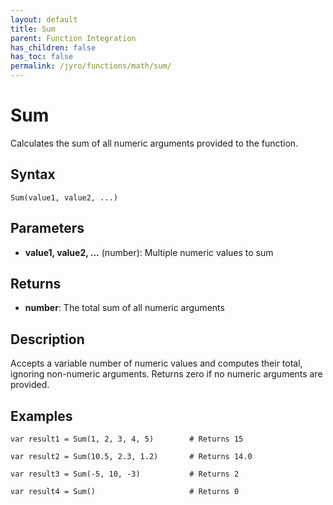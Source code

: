 ```yaml
---
layout: default
title: Sum
parent: Function Integration
has_children: false
has_toc: false
permalink: /jyro/functions/math/sum/
---
```


# Sum

Calculates the sum of all numeric arguments provided to the function.

## Syntax

```jyro
Sum(value1, value2, ...)
```

## Parameters

- **value1, value2, ...** (number): Multiple numeric values to sum

## Returns

- **number**: The total sum of all numeric arguments

## Description

Accepts a variable number of numeric values and computes their total, ignoring non-numeric arguments. Returns zero if no numeric arguments are provided.

## Examples

```jyro
var result1 = Sum(1, 2, 3, 4, 5)        # Returns 15
```

```jyro
var result2 = Sum(10.5, 2.3, 1.2)       # Returns 14.0
```

```jyro
var result3 = Sum(-5, 10, -3)           # Returns 2
```

```jyro
var result4 = Sum()                     # Returns 0
```